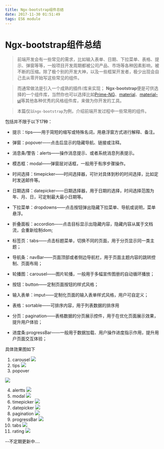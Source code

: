 ```yaml
---
title: Ngx-bootstrap组件总结
date: 2017-11-30 01:51:49
tags: ES6 module
---
```


# Ngx-bootstrap组件总结

> 前端开发会有一些常见的需求，比如输入表单、日期、下拉菜单、表格、提示、弹窗等等，一般项目开发周期都被公司产品、市场等各种因素影响，被不断的压缩。除了极个别的开发大神，以及一些框架开发者，极少出现会自己去从零开始写这些常见的组件。

> 而通常做法是引入一个成熟的插件/库来实现；
**Ngx-bootstrap**便是可供选择的一个组件库，当然你也可以选择比如[Prime-NG](https://www.primefaces.org/)、[material](https://material.io/)、[material-ui](http://www.material-ui.com/)等其他各种优秀的风格组件库，来做为你开发的工具。
<!-- more -->

> 本篇仅以`ngx-bootstrap`为例，介绍前端开发过程中一些常用的组件。

包括并不限于以下17种：
- 提示：tips——用于简短的缩写或特殊名词，用悬浮窗方式进行解释、备注。
- 弹窗：popover——点击后显示的隐藏导航、链接或注释。
- 消息条/警告：alerts——操作消息提示、或者系统消息列表提示。
- 模态框：modal——弹窗层对话框，一般用于有序步骤操作。

- 时间选择：timepicker——时间选择器，可针对具体到秒的时间选择，比如定时发送邮件等。
- 日期选择：datepicker——日期选择器，用于日期的选择，时间选择范围为年、月、日，可定制最大最小日期等。

- 下拉菜单：dropdowns——点击按钮弹出隐藏下拉菜单、导航或说明，菜单悬浮。
- 折叠面板：accordion——点击目标显示出隐藏内容，隐藏内容从属于文档流，会重新绘制dom;
- 标签页：tabs——点击标题菜单，切换不同的页面，用于分页显示同一类主题；
- 导航条：navBar——页面顶部或者侧边导航栏，用于页面主题内容的跳转控制、页面布局；
- 轮播图：carousel——图片轮播，一般用于多幅宣传图册的自动循环播放；

- 按钮：button——定制页面按钮的样式风格；
- 输入表单：imput——定制化页面的输入表单样式风格，用户可自定义；
- 表格：sortable——可排序内容，用于列表数据的排序用
- 分页：pagination——表格数据的分页展示控件，用于在优化页面展示效果，提升用户体验；
- 进度条:progressBar——一般用于数据加载、用户操作进度指示作用，提升用户页面交互体验；




具体效果图如下
1. carousel
![](./sources/imgs/ng-bootstrap/carousel.png)
2.  tips
![](./sources/imgs/ng-bootstrap/tooltip.png)
3. popover

![](./sources/imgs/ng-bootstrap/popover.png)

4. alertts
![](./sources/imgs/ng-bootstrap/alerts.png)
5. modal
![](./sources/imgs/ng-bootstrap/modal.png)
6. timepicker
![](./sources/imgs/ng-bootstrap/timepicker.png)
7. datepicker
![](./sources/imgs/ng-bootstrap/datepicker.png)
8. pagination
![](./sources/imgs/ng-bootstrap/pagination.png)
9. progressBar
![](./sources/imgs/ng-bootstrap/progressbar.png)
10. tabs
![](./sources/imgs/ng-bootstrap/tabs.png)
11. rating
![](./sources/imgs/ng-bootstrap/rating.png)




--不定期更新中....
